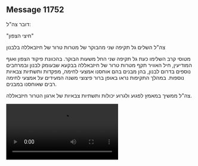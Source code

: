 ## Message 11752

דובר צה"ל: 

"חיצי הצפון"

צה"ל השלים גל תקיפה שני מהבוקר של מטרות טרור של חיזבאללה בלבנון

מטוסי קרב השלימו כעת גל תקיפה שני החל משעות הבוקר. 
בהכוונת פיקוד הצפון ואגף המודיעין, חיל האוויר תקף מטרות טרור של חיזבאללה בבקעא שבעומק לבנון ובמרחבים נוספים בדרום לבנון, בהן מבנים בהם אוחסנו אמצעי לחימה, מפקדות ותשתיות צבאיות נוספות.
במהלך התקיפות נראו באופן ברור פיצוצי משנה המעידים על אמצעי לחימה רבים שאוחסנו במבנים.

צה"ל ממשיך במאמץ לפגוע ולגרוע יכולות ותשתיות צבאיות של ארגון הטרור חיזבאללה.

![Video](11752/11752_media.mp4)
